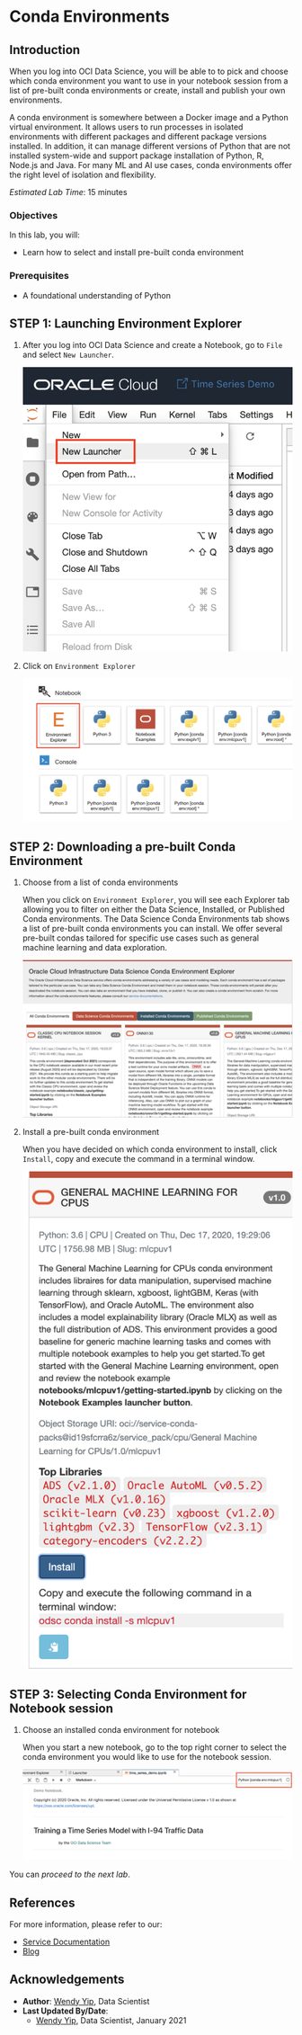 # Conda Environments 

## Introduction

When you log into OCI Data Science, you will be able to to pick and choose which conda environment you want to use in your notebook session from a list of pre-built conda environments or create, install and publish your own environments.

A conda environment is somewhere between a Docker image and a Python virtual environment. It allows users to run processes in isolated environments with different packages and different package versions installed.   In addition, it can manage different versions of Python that are not installed system-wide and support package installation of Python, R, Node.js and Java.  For many ML and AI use cases, conda environments offer the right level of isolation and flexibility.

*Estimated Lab Time*: 15 minutes

### Objectives

In this lab, you will:

* Learn how to select and install pre-built conda environment

### Prerequisites

* A foundational understanding of Python

## **STEP 1:** Launching Environment Explorer

1.  After you log into OCI Data Science and create a Notebook, go to `File` and select `New Launcher`.

    ![](../images/new_launcher.png " ")

2.  Click on `Environment Explorer`

    ![](../images/environment_explorer.png " ")

## **STEP 2:** Downloading a pre-built Conda Environment

1.  Choose from a list of conda environments

    When you click on `Environment Explorer`, you will see each Explorer tab allowing you to filter on either the Data Science, Installed, or Published Conda environments.  The Data Science Conda Environments tab shows a list of pre-built conda environments you can install.  We offer several pre-built condas tailored for specific use cases such as general machine learning and data exploration.

    ![](../images/conda_environment_explorer.png " ")

2.  Install a pre-built conda environment

    When you have decided on which conda environment to install, click `Install`, copy and execute the command in a terminal window.

    ![](../images/download_ml_conda_instructions.png " ")

## **STEP 3:** Selecting Conda Environment for Notebook session

1.  Choose an installed conda environment for notebook

    When you start a new notebook, go to the top right corner to select the conda environment you would like to use for the notebook session.

    ![](../images/pick_conda_environ_for_notebook.png " ")

You can *proceed to the next lab*.

## References

For more information, please refer to our:

* [Service Documentation](https://docs.oracle.com/en-us/iaas/data-science/using/data-science.htm)
* [Blog](https://blogs.oracle.com/datascience/conda-environment-data-science)

## Acknowledgements

* **Author**: [Wendy Yip](https://www.linkedin.com/in/wendy-yip-a3990610/), Data Scientist
* **Last Updated By/Date**:
    * [Wendy Yip](https://www.linkedin.com/in/wendy-yip-a3990610/), Data Scientist, January 2021



